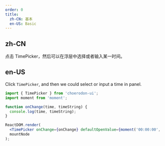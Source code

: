 ```yaml
---
order: 0
title:
  zh-CN: 基本
  en-US: Basic
---
```


## zh-CN

点击 TimePicker，然后可以在浮层中选择或者输入某一时间。

## en-US

Click `TimePicker`, and then we could select or input a time in panel.

````jsx
import { TimePicker } from 'choerodon-ui';
import moment from 'moment';

function onChange(time, timeString) {
  console.log(time, timeString);
}

ReactDOM.render(
  <TimePicker onChange={onChange} defaultOpenValue={moment('00:00:00', 'HH:mm:ss')} />,
  mountNode
);
````
